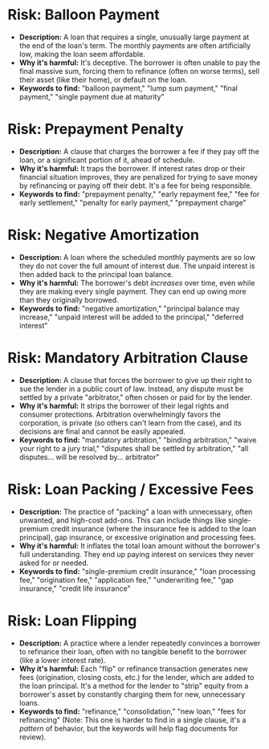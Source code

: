 # Risk: Balloon Payment
- **Description:** A loan that requires a single, unusually large payment at the end of the loan's term. The monthly payments are often artificially low, making the loan seem affordable.
- **Why it's harmful:** It's deceptive. The borrower is often unable to pay the final massive sum, forcing them to refinance (often on worse terms), sell their asset (like their home), or default on the loan.
- **Keywords to find:** "balloon payment," "lump sum payment," "final payment," "single payment due at maturity"

# Risk: Prepayment Penalty
- **Description:** A clause that charges the borrower a fee if they pay off the loan, or a significant portion of it, ahead of schedule.
- **Why it's harmful:** It traps the borrower. If interest rates drop or their financial situation improves, they are penalized for trying to save money by refinancing or paying off their debt. It's a fee for being responsible.
- **Keywords to find:** "prepayment penalty," "early repayment fee," "fee for early settlement," "penalty for early payment," "prepayment charge"

# Risk: Negative Amortization
- **Description:** A loan where the scheduled monthly payments are so low they do not cover the full amount of interest due. The unpaid interest is then added back to the principal loan balance.
- **Why it's harmful:** The borrower's debt *increases* over time, even while they are making every single payment. They can end up owing more than they originally borrowed.
- **Keywords to find:** "negative amortization," "principal balance may increase," "unpaid interest will be added to the principal," "deferred interest"

# Risk: Mandatory Arbitration Clause
- **Description:** A clause that forces the borrower to give up their right to sue the lender in a public court of law. Instead, any dispute must be settled by a private "arbitrator," often chosen or paid for by the lender.
- **Why it's harmful:** It strips the borrower of their legal rights and consumer protections. Arbitration overwhelmingly favors the corporation, is private (so others can't learn from the case), and its decisions are final and cannot be easily appealed.
- **Keywords to find:** "mandatory arbitration," "binding arbitration," "waive your right to a jury trial," "disputes shall be settled by arbitration," "all disputes... will be resolved by... arbitrator"

# Risk: Loan Packing / Excessive Fees
- **Description:** The practice of "packing" a loan with unnecessary, often unwanted, and high-cost add-ons. This can include things like single-premium credit insurance (where the insurance fee is added to the loan principal), gap insurance, or excessive origination and processing fees.
- **Why it's harmful:** It inflates the total loan amount without the borrower's full understanding. They end up paying interest on services they never asked for or needed.
- **Keywords to find:** "single-premium credit insurance," "loan processing fee," "origination fee," "application fee," "underwriting fee," "gap insurance," "credit life insurance"

# Risk: Loan Flipping
- **Description:** A practice where a lender repeatedly convinces a borrower to refinance their loan, often with no tangible benefit to the borrower (like a lower interest rate).
- **Why it's harmful:** Each "flip" or refinance transaction generates new fees (origination, closing costs, etc.) for the lender, which are added to the loan principal. It's a method for the lender to "strip" equity from a borrower's asset by constantly charging them for new, unnecessary loans.
- **Keywords to find:** "refinance," "consolidation," "new loan," "fees for refinancing" (Note: This one is harder to find in a single clause, it's a *pattern* of behavior, but the keywords will help flag documents for review).